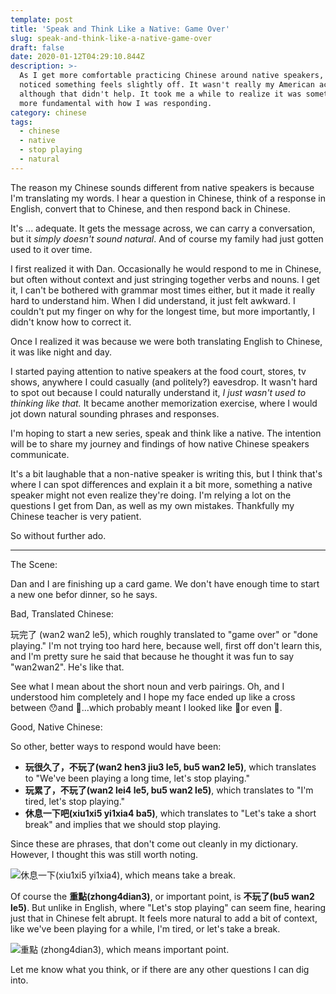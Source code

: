 ```yaml
---
template: post
title: 'Speak and Think Like a Native: Game Over'
slug: speak-and-think-like-a-native-game-over
draft: false
date: 2020-01-12T04:29:10.844Z
description: >-
  As I get more comfortable practicing Chinese around native speakers, I've
  noticed something feels slightly off. It wasn't really my American accent,
  although that didn't help. It took me a while to realize it was something much
  more fundamental with how I was responding. 
category: chinese
tags:
  - chinese
  - native
  - stop playing
  - natural
---
```

The reason my Chinese sounds different from native speakers is because I'm translating my words. I hear a question in Chinese, think of a response in English, convert that to Chinese, and then respond back in Chinese. 

It's ... adequate. It gets the message across, we can carry a conversation, but it *simply doesn't sound natural*. And of course my family had just gotten used to it over time. 

I first realized it with Dan. Occasionally he would respond to me in Chinese, but often without context and just stringing together verbs and nouns. I get it, I can't be bothered with grammar most times either, but it made it really hard to understand him. When I did understand, it just felt awkward. I couldn't put my finger on why for the longest time, but more importantly, I didn't know how to correct it.

Once I realized it was because we were both translating English to Chinese, it was like night and day. 

I started paying attention to native speakers at the food court, stores, tv shows, anywhere I could casually (and politely?) eavesdrop. It wasn't hard to spot out because I could naturally understand it, *I just wasn't used to thinking like that.* It became another memorization exercise, where I would jot down natural sounding phrases and responses. 

I'm hoping to start a new series, speak and think like a native. The intention will be to share my journey and findings of how native Chinese speakers communicate.

It's a bit laughable that a non-native speaker is writing this, but I think that's where I can spot differences and explain it a bit more, something a native speaker might not even realize they're doing. I'm relying a lot on the questions I get from Dan, as well as my own mistakes. Thankfully my Chinese teacher is very patient.

So without further ado.

<hr>

The Scene:

Dan and I are finishing up a card game. We don't have enough time to start a new one befor dinner, so he says.

Bad, Translated Chinese:

玩完了 (wan2 wan2 le5), which roughly translated to "game over" or "done playing." I'm not trying too hard here, because well, first off don't learn this, and I'm pretty sure he said that because he thought it was fun to say "wan2wan2". He's like that. 

See what I mean about the short noun and verb pairings. Oh, and I understood him completely and I hope my face ended up like a cross between 😯and  🤨...which probably meant I looked like 🤭or even 😬. 

Good, Native Chinese:

So other, better ways to respond would have been:

* **玩很久了，不玩了(wan2 hen3 jiu3 le5, bu5 wan2 le5)**, which translates to "We've been playing a long time, let's stop playing." 
* **玩累了，不玩了(wan2 lei4 le5, bu5 wan2 le5)**, which translates to "I'm tired, let's stop playing."
* **休息一下吧(xiu1xi5 yi1xia4 ba5)**, which translates to "Let's take a short break" and implies that we should stop playing. 

Since these are phrases, that don't come out cleanly in my dictionary. However, I thought this was still worth noting. 

![休息一下(xiu1xi5 yi1xia4), which means take a break.](/media/2020-01-11_xiu1xi5yi1xia4.png "休息一下(xiu1xi5 yi1xia4), which means take a break.")

Of course the **重點(zhong4dian3)**, or important point, is **不玩了(bu5 wan2 le5)**. But unlike in English, where "Let's stop playing" can seem fine, hearing just that in Chinese felt abrupt. It feels more natural to add a bit of context, like we've been playing for a while, I'm tired, or let's take a break.

![重點 (zhong4dian3), which means important point.](/media/2020-01-11_zhong4dian3.png "重點 (zhong4dian3), which means important point.")

Let me know what you think, or if there are any other questions I can dig into.
